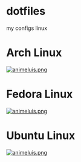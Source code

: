 # dotfiles
my configs linux 

# Arch Linux
[![animeluis.png](https://i.imgur.com/xNJ9e3N.png)](https://i.imgur.com/xNJ9e3N.png)

# Fedora Linux
[![animeluis.png](https://i.imgur.com/jtF98RV.png)](https://i.imgur.com/jtF98RV.png)

# Ubuntu Linux
[![animeluis.png](https://i.imgur.com/wb17reU.png)](https://i.imgur.com/wb17reU.png)
